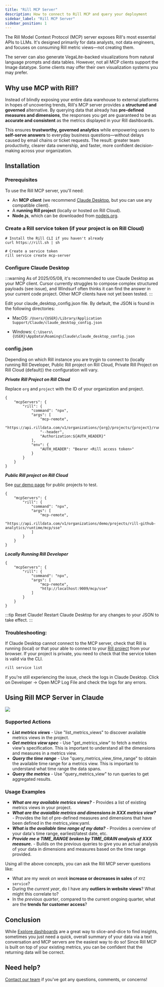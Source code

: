 ```yaml
---
title: "Rill MCP Server"
description: How to connect to Rill MCP and query your deployment
sidebar_label: "Rill MCP Server"
sidebar_position: 1
---
```


The Rill Model Context Protocol (MCP) server exposes Rill's most essential APIs to LLMs. It's designed primarily for data analysts, not data engineers, and focuses on consuming Rill metric views—not creating them.

The server can also generate VegaLite-backed visualizations from natural language prompts and data tables. However, not all MCP clients support the Image datatype.
Some clients may offer their own visualization systems you may prefer.

## Why use MCP with Rill?
Instead of blindly exposing your entire data warehouse to external platforms in hopes of uncovering trends, Rill's MCP server provides a **structured and governed** alternative. By querying data that already has **pre-defined measures and dimensions**, the responses you get are guaranteed to be as **accurate and consistent** as the metrics displayed in your Rill dashboards.


This ensures **trustworthy, governed analytics** while empowering users to **self-serve answers** to everyday business questions—without delays caused by email chains or ticket requests. The result: greater team productivity, clearer data ownership, and faster, more confident decision-making across your organization.

## Installation

### Prerequisites

To use the Rill MCP server, you'll need:

- An **MCP client** (we recommend [Claude Desktop](#configure-claude-desktop), but you can use any compatible client).
- A **running Rill project** (locally or hosted on Rill Cloud).
- **Node.js**, which can be downloaded from [nodejs.org](https://nodejs.org/en).

### Create a Rill service token (if your project is on Rill Cloud)
```
# Install the Rill CLI if you haven't already
curl https://rill.sh | sh

# Create a service token
rill service create mcp-server
```

### Configure Claude Desktop
:::warning
As of 2025/05/08, it's recommended to use Claude Desktop as your MCP client. Cursor currently struggles to compose complex structured payloads (see issue), and Windsurf often thinks it can find the answer in your current code project. Other MCP clients have not yet been tested.
:::

Edit your claude_desktop_config.json file. 
By default, the JSON is found in the following directories: 


- MacOS: `/Users/{USER}/Library/Application Support/Claude/claude_desktop_config.json`

- Windows: `C:\Users\{USER}\AppData\Roaming\Claude\claude_desktop_config.json`

### config.json
Depending on which Rill instance you are trygin to connect to (locally running Rill Developer, Public Rill project on Rill Cloud, Private Rill Project on Rill Cloud (default)) the configuration will vary.


__*Private Rill Project on Rill Cloud*__

Replace `org` and `project` with the ID of your organization and project.
```
{
    "mcpServers": {
        "rill": {
            "command": "npx",
            "args": [
                "mcp-remote",
                "https://api.rilldata.com/v1/organizations/{org}/projects/{project}/runtime/mcp/sse",
                "--header",
                "Authorization:${AUTH_HEADER}"
            ],
            "env": {
                "AUTH_HEADER": "Bearer <Rill access token>"
            }
        }
    }
}
```

__*Public Rill project on Rill Cloud*__

See [our demo page](https://ui.rilldata.com/demo) for public projects to test.

```
{
    "mcpServers": {
        "rill": {
            "command": "npx",
            "args": [
                "mcp-remote",
                "https://api.rilldata.com/v1/organizations/demo/projects/rill-github-analytics/runtime/mcp/sse"
            ]
        }
    }
}
```

__*Locally Running Rill Developer*__

```
{
    "mcpServers": {
        "rill": {
            "command": "npx",
            "args": [
                "mcp-remote",
                "http://localhost:9009/mcp/sse"
            ]
        }
    }
}
```

:::tip Reset Claude!
Restart Claude Desktop for any changes to your JSON to take effect.
:::

### Troubleshooting:
If Claude Desktop cannot connect to the MCP server, check that Rill is running (local) or that your able to connect to your [Rill project](https://ui.rilldata.com) from your browser. If your project is private, you need to check that the service token is valid via the CLI.

```bash
rill service list
```

If you're still experiencing the issue, check the logs in Claude Desktop.
Click on Developer → Open MCP Log File and check the logs for any errors.


## Using Rill MCP Server in Claude

<img src ='/img/explore/mcp/mcp-main.gif' class='rounded-gif'/>
<br />

### Supported Actions

- __*List metrics views*__ - Use "list_metrics_views" to discover available metrics views in the project.
- __*Get metrics view spec*__ -  Use "get_metrics_view" to fetch a metrics view's specification. This is important to understand all the dimensions and measures in a metrics view.
- __*Query the time range*__ -  Use "query_metrics_view_time_range" to obtain the available time range for a metrics view. This is important to understand what time range the data spans.
- __*Query the metrics*__ - Use "query_metrics_view" to run queries to get aggregated results.


### Usage Examples


- __*What are my available metrics views?*__ - Provides a list of existing metrics views in your project.
- __*What are the avaialble metrics and dimensions in XXX metrics view?*__ - Provides the list of pre-defined measures and dimensions that have been defined in the metrics_view.yaml.
- __*What is the available time range of my data?*__ - Provides a overview of your data's time range, earliest/latest date, etc.
- __*Provide me a TIME_RANGE broken by TIME_GRAIN analysis of XXX measure.*__ - Builds on the previous queries to give you an actual analysis of your data in dimensions and measures based on the time range provided. 

Using all the above concepts, you can ask the Rill MCP server questions like:
- What are my *week on week* __increase or decreases in sales__ of `XYZ service`?
- During the *current year*, do I have any __outliers in website views__? What might this correlate to? 
- In the *previous quarter*, compared to the current ongoing quarter, what are the __trends for customer access__?


## Conclusion
While [Explore dashboards](./dashboard-101/dashboard-101.md) are a great way to slice-and-dice to find insights, sometimes you just need a quick, overall summary of your data via a text conversation and MCP servers are the easiest way to do so! Since Rill MCP is built on top of your existing metrics, you can be confident that the returning data will be correct.


## Need help? 
[Contact our team](/contact) if you've got any questions, comments, or concerns!